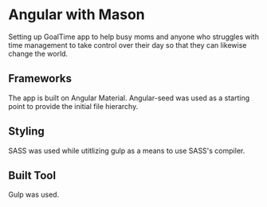 # Angular with Mason

Setting up GoalTime app to help busy moms and anyone who struggles with time management to take control over their day so that they can likewise change the world.

## Frameworks
The app is built on Angular Material. Angular-seed was used as a starting point to provide the initial file hierarchy.

## Styling
SASS was used while utitlizing gulp as a means to use SASS's compiler.

## Built Tool

Gulp was used.
